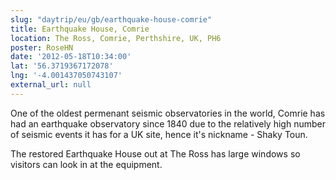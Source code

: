 ```yaml
---
slug: "daytrip/eu/gb/earthquake-house-comrie"
title: Earthquake House, Comrie
location: The Ross, Comrie, Perthshire, UK, PH6
poster: RoseHN
date: '2012-05-18T10:34:00'
lat: '56.3719367172078'
lng: '-4.001437050743107'
external_url: null
---
```


One of the oldest permenant seismic observatories in the world, Comrie has had an earthquake observatory since 1840 due to the relatively high number of seismic events it has for a UK site, hence it's nickname - Shaky Toun.

The restored Earthquake House out at The Ross has large windows so visitors can look in at the equipment.
